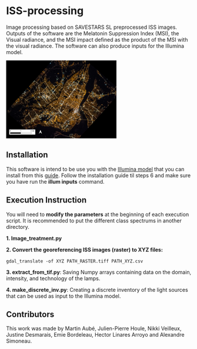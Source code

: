 # ISS-processing
Image processing based on SAVESTARS SL preprocessed ISS images. Outputs of the software are the Melatonin Suppression Index (MSI), the Visual radiance, and the MSI impact defined as the product of the MSI with the visual radiance. The software can also produce inputs for the Illumina model.


<img src="imageissMtl.png" width="300">


<h2> Installation </h2>

This software is intend to be use you with the [Illumina model](https://github.com/aubema/illumina) that you can install from this [guide](https://lx02.cegepsherbrooke.qc.ca/~aubema/index.php/Prof/IlluminaGuide2021).
Follow the installation guide til steps 6 and make sure you have run the **illum inputs** command.



<h2> Execution Instruction</h2>

You will need to **modify the parameters** at the beginning of each execution script. It is recommended to put the different class spectrums in another directory.

</ul>
<p><b>1. Image_treatment.py</b></p
<p><b>2. Convert the georeferencing ISS images (raster) to XYZ files:</b></p>

```
gdal_translate -of XYZ PATH_RASTER.tiff PATH_XYZ.csv
```

<p><b>3. extract_from_tif.py</b>: Saving Numpy arrays containing data on the domain, intensity, and technology of the lamps.</p>
<p><b>4. make_discrete_inv.py</b>: Creating a discrete inventory of the light sources that can be used as input to the Illumina model.</p>



<h2> Contributors </h2>
This work was made by Martin Aubé, Julien-Pierre Houle, Nikki Veilleux, Justine Desmarais, Emie Bordeleau, Hector Linares Arroyo and Alexandre Simoneau.
